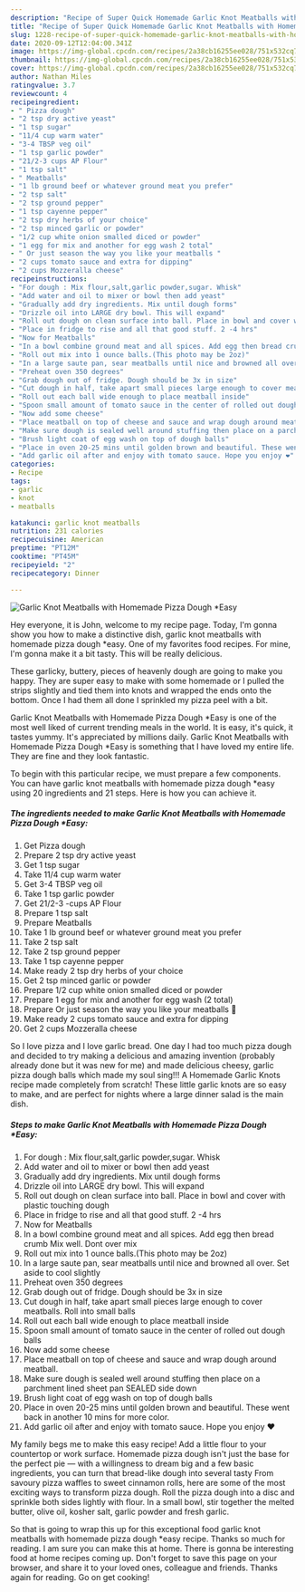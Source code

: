 ```yaml
---
description: "Recipe of Super Quick Homemade Garlic Knot Meatballs with Homemade Pizza Dough *Easy"
title: "Recipe of Super Quick Homemade Garlic Knot Meatballs with Homemade Pizza Dough *Easy"
slug: 1228-recipe-of-super-quick-homemade-garlic-knot-meatballs-with-homemade-pizza-dough-easy
date: 2020-09-12T12:04:00.341Z
image: https://img-global.cpcdn.com/recipes/2a38cb16255ee028/751x532cq70/garlic-knot-meatballs-with-homemade-pizza-dough-easy-recipe-main-photo.jpg
thumbnail: https://img-global.cpcdn.com/recipes/2a38cb16255ee028/751x532cq70/garlic-knot-meatballs-with-homemade-pizza-dough-easy-recipe-main-photo.jpg
cover: https://img-global.cpcdn.com/recipes/2a38cb16255ee028/751x532cq70/garlic-knot-meatballs-with-homemade-pizza-dough-easy-recipe-main-photo.jpg
author: Nathan Miles
ratingvalue: 3.7
reviewcount: 4
recipeingredient:
- " Pizza dough"
- "2 tsp dry active yeast"
- "1 tsp sugar"
- "11/4 cup warm water"
- "3-4 TBSP veg oil"
- "1 tsp garlic powder"
- "21/2-3 cups AP Flour"
- "1 tsp salt"
- " Meatballs"
- "1 lb ground beef or whatever ground meat you prefer"
- "2 tsp salt"
- "2 tsp ground pepper"
- "1 tsp cayenne pepper"
- "2 tsp dry herbs of your choice"
- "2 tsp minced garlic or powder"
- "1/2 cup white onion smalled diced or powder"
- "1 egg for mix and another for egg wash 2 total"
- " Or just season the way you like your meatballs "
- "2 cups tomato sauce and extra for dipping"
- "2 cups Mozzeralla cheese"
recipeinstructions:
- "For dough : Mix flour,salt,garlic powder,sugar. Whisk"
- "Add water and oil to mixer or bowl then add yeast"
- "Gradually add dry ingredients. Mix until dough forms"
- "Drizzle oil into LARGE dry bowl. This will expand"
- "Roll out dough on clean surface into ball. Place in bowl and cover with plastic touching dough"
- "Place in fridge to rise and all that good stuff. 2 -4 hrs"
- "Now for Meatballs"
- "In a bowl combine ground meat and all spices. Add egg then bread crumb Mix well. Dont over mix"
- "Roll out mix into 1 ounce balls.(This photo may be 2oz)"
- "In a large saute pan, sear meatballs until nice and browned all over. Set aside to cool slightly"
- "Preheat oven 350 degrees"
- "Grab dough out of fridge. Dough should be 3x in size"
- "Cut dough in half, take apart small pieces large enough to cover meatballs. Roll into small balls"
- "Roll out each ball wide enough to place meatball inside"
- "Spoon small amount of tomato sauce in the center of rolled out dough balls"
- "Now add some cheese"
- "Place meatball on top of cheese and sauce and wrap dough around meatball."
- "Make sure dough is sealed well around stuffing then place on a parchment lined sheet pan SEALED side down"
- "Brush light coat of egg wash on top of dough balls"
- "Place in oven 20-25 mins until golden brown and beautiful. These went back in another 10 mins for more color."
- "Add garlic oil after and enjoy with tomato sauce. Hope you enjoy ❤"
categories:
- Recipe
tags:
- garlic
- knot
- meatballs

katakunci: garlic knot meatballs 
nutrition: 231 calories
recipecuisine: American
preptime: "PT12M"
cooktime: "PT45M"
recipeyield: "2"
recipecategory: Dinner

---
```



![Garlic Knot Meatballs with Homemade Pizza Dough *Easy](https://img-global.cpcdn.com/recipes/2a38cb16255ee028/751x532cq70/garlic-knot-meatballs-with-homemade-pizza-dough-easy-recipe-main-photo.jpg)

Hey everyone, it is John, welcome to my recipe page. Today, I'm gonna show you how to make a distinctive dish, garlic knot meatballs with homemade pizza dough *easy. One of my favorites food recipes. For mine, I'm gonna make it a bit tasty. This will be really delicious.

These garlicky, buttery, pieces of heavenly dough are going to make you happy. They are super easy to make with some homemade or I pulled the strips slightly and tied them into knots and wrapped the ends onto the bottom. Once I had them all done I sprinkled my pizza peel with a bit.

Garlic Knot Meatballs with Homemade Pizza Dough *Easy is one of the most well liked of current trending meals in the world. It is easy, it's quick, it tastes yummy. It's appreciated by millions daily. Garlic Knot Meatballs with Homemade Pizza Dough *Easy is something that I have loved my entire life. They are fine and they look fantastic.


To begin with this particular recipe, we must prepare a few components. You can have garlic knot meatballs with homemade pizza dough *easy using 20 ingredients and 21 steps. Here is how you can achieve it.

<!--inarticleads1-->

##### The ingredients needed to make Garlic Knot Meatballs with Homemade Pizza Dough *Easy:

1. Get  Pizza dough
1. Prepare 2 tsp dry active yeast
1. Get 1 tsp sugar
1. Take 11/4 cup warm water
1. Get 3-4 TBSP veg oil
1. Take 1 tsp garlic powder
1. Get 21/2-3 -cups AP Flour
1. Prepare 1 tsp salt
1. Prepare  Meatballs
1. Take 1 lb ground beef or whatever ground meat you prefer
1. Take 2 tsp salt
1. Take 2 tsp ground pepper
1. Take 1 tsp cayenne pepper
1. Make ready 2 tsp dry herbs of your choice
1. Get 2 tsp minced garlic or powder
1. Prepare 1/2 cup white onion smalled diced or powder
1. Prepare 1 egg for mix and another for egg wash (2 total)
1. Prepare  Or just season the way you like your meatballs 🤗
1. Make ready 2 cups tomato sauce and extra for dipping
1. Get 2 cups Mozzeralla cheese


So I love pizza and I love garlic bread. One day I had too much pizza dough and decided to try making a delicious and amazing invention (probably already done but it was new for me) and made delicious cheesy, garlic pizza dough balls which made my soul sing!!! A Homemade Garlic Knots recipe made completely from scratch! These little garlic knots are so easy to make, and are perfect for nights where a large dinner salad is the main dish. 

<!--inarticleads2-->

##### Steps to make Garlic Knot Meatballs with Homemade Pizza Dough *Easy:

1. For dough : Mix flour,salt,garlic powder,sugar. Whisk
1. Add water and oil to mixer or bowl then add yeast
1. Gradually add dry ingredients. Mix until dough forms
1. Drizzle oil into LARGE dry bowl. This will expand
1. Roll out dough on clean surface into ball. Place in bowl and cover with plastic touching dough
1. Place in fridge to rise and all that good stuff. 2 -4 hrs
1. Now for Meatballs
1. In a bowl combine ground meat and all spices. Add egg then bread crumb Mix well. Dont over mix
1. Roll out mix into 1 ounce balls.(This photo may be 2oz)
1. In a large saute pan, sear meatballs until nice and browned all over. Set aside to cool slightly
1. Preheat oven 350 degrees
1. Grab dough out of fridge. Dough should be 3x in size
1. Cut dough in half, take apart small pieces large enough to cover meatballs. Roll into small balls
1. Roll out each ball wide enough to place meatball inside
1. Spoon small amount of tomato sauce in the center of rolled out dough balls
1. Now add some cheese
1. Place meatball on top of cheese and sauce and wrap dough around meatball.
1. Make sure dough is sealed well around stuffing then place on a parchment lined sheet pan SEALED side down
1. Brush light coat of egg wash on top of dough balls
1. Place in oven 20-25 mins until golden brown and beautiful. These went back in another 10 mins for more color.
1. Add garlic oil after and enjoy with tomato sauce. Hope you enjoy ❤


My family begs me to make this easy recipe! Add a little flour to your countertop or work surface. Homemade pizza dough isn&#39;t just the base for the perfect pie — with a willingness to dream big and a few basic ingredients, you can turn that bread-like dough into several tasty From savoury pizza waffles to sweet cinnamon rolls, here are some of the most exciting ways to transform pizza dough. Roll the pizza dough into a disc and sprinkle both sides lightly with flour. In a small bowl, stir together the melted butter, olive oil, kosher salt, garlic powder and fresh garlic. 

So that is going to wrap this up for this exceptional food garlic knot meatballs with homemade pizza dough *easy recipe. Thanks so much for reading. I am sure you can make this at home. There is gonna be interesting food at home recipes coming up. Don't forget to save this page on your browser, and share it to your loved ones, colleague and friends. Thanks again for reading. Go on get cooking!

